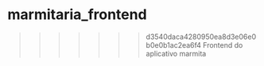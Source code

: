 
# marmitaria_frontend
>>>>>>> d3540daca4280950ea8d3e06e0b0e0b1ac2ea6f4
Frontend do aplicativo marmita
